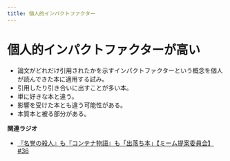 ```yaml
---
title: 個人的インパクトファクター
---
```


# 個人的インパクトファクターが高い


-   論文がどれだけ引用されたかを示すインパクトファクターという概念を個人が読んできた本に適用する試み。
-   引用したり引き合いに出すことが多い本。
-   単に好きな本と違う。
-   影響を受けた本とも違う可能性がある。
-   本質本と被る部分がある。

**関連ラジオ**

-   [『名誉の殺人』も『コンテナ物語』も「出落ち本」【ミーム提案委員会】
    #36](https://www.youtube.com/watch?v=s57oEdVH9T4)
